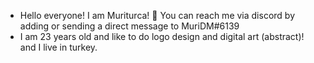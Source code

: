 - Hello everyone! I am Muriturca! 👋 You can reach me via discord by adding or sending a direct message to MuriDM#6139
- I am 23 years old and like to do logo design and digital art (abstract)! and I live in turkey.

<!---
Muriturca/Muriturca is a ✨ special ✨ repository because its `README.md` (this file) appears on your GitHub profile.
You can click the Preview link to take a look at your changes.
--->
